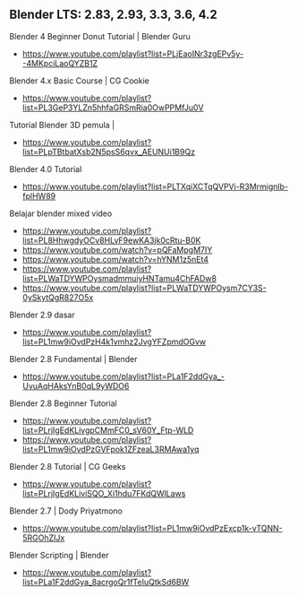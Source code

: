## Blender LTS: 2.83, 2.93, 3.3, 3.6, 4.2

Blender 4 Beginner Donut Tutorial | Blender Guru
- https://www.youtube.com/playlist?list=PLjEaoINr3zgEPv5y--4MKpciLaoQYZB1Z

Blender 4.x Basic Course | CG Cookie
- https://www.youtube.com/playlist?list=PL3GeP3YLZn5hhfaGRSmRia0OwPPMfJu0V

Tutorial Blender 3D pemula | 
- https://www.youtube.com/playlist?list=PLpTBtbatXsb2N5psS6qvx_AEUNUi1B9Qz

Blender 4.0 Tutorial
- https://www.youtube.com/playlist?list=PLTXqiXCTqQVPVj-R3Mrmignlb-fplHW89

Belajar blender mixed video
- https://www.youtube.com/playlist?list=PL8HhwgdyOCv8HLvF9ewKA3jk0cRtu-B0K
- https://www.youtube.com/watch?v=pQFaMpgM7IY
- https://www.youtube.com/watch?v=hYNM1z5nEt4
- https://www.youtube.com/playlist?list=PLWaTDYWPOysmadmmuiyHNTamu4ChFADw8
- https://www.youtube.com/playlist?list=PLWaTDYWPOysm7CY3S-0ySkytQgR827O5x

Blender 2.9 dasar
- https://www.youtube.com/playlist?list=PL1mw9iOvdPzH4k1vmhz2JvgYFZpmdOGvw

Blender 2.8 Fundamental | Blender
- https://www.youtube.com/playlist?list=PLa1F2ddGya_-UvuAqHAksYnB0qL9yWDO6

Blender 2.8 Beginner Tutorial
- https://www.youtube.com/playlist?list=PLrjIgEdKLivgpCMmFC0_sV60Y_Ftp-WLD
- https://www.youtube.com/playlist?list=PL1mw9iOvdPzGVFpok1ZFzeaL3RMAwa1yq

Blender 2.8 Tutorial | CG Geeks
- https://www.youtube.com/playlist?list=PLrjIgEdKLiviSQO_Xi1hdu7FKdQWlLaws

Blender 2.7 | Dody Priyatmono
- https://www.youtube.com/playlist?list=PL1mw9iOvdPzExcp1k-vTQNN-5RGOhZIJx

Blender Scripting | Blender
- https://www.youtube.com/playlist?list=PLa1F2ddGya_8acrgoQr1fTeIuQtkSd6BW


